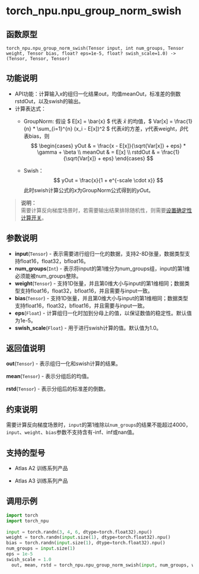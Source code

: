 # torch\_npu.npu\_group\_norm\_swish

## 函数原型

```
torch_npu.npu_group_norm_swish(Tensor input, int num_groups, Tensor weight, Tensor bias, float? eps=1e-5, float? swish_scale=1.0) -> (Tensor, Tensor, Tensor)
```

## 功能说明

- API功能：计算输入$x$的组归一化结果out，均值meanOut，标准差的倒数rstdOut，以及swish的输出。
- 计算表达式：
  - GroupNorm: 假设 $ E[x] = \bar{x} $ 代表 $\bar{x}$ 的均值，$ Var[x] = \frac{1}{n} * \sum_{i=1}^{n} (x_i - E[x])^2 $ 代表$\bar{x}$的方差，$\gamma$代表weight，$\beta$代表bias，则
  $$
  \begin{cases}
  yOut & = \frac{x - E[x]}{\sqrt{Var[x]} + eps} * \gamma + \beta \\ 
  meanOut & = E[x] \\ 
  rstdOut & = \frac{1}{\sqrt{Var[x]} + eps}
  \end{cases}
  $$

  - Swish：
  $$
  yOut = \frac{x}{1 + e^{-scale \cdot x}}
  $$
  此时swish计算公式的$x$为GroupNorm公式得到的$yOut$。

> **说明：**<br>
> 需要计算反向梯度场景时，若需要输出结果排除随机性，则需要[设置确定性计算开关](确定性计算API支持清单.md)。

## 参数说明

-   **input**(`Tensor`) - 表示需要进行组归一化的数据，支持2-8D张量，数据类型支持float16，float32，bfloat16。
-   **num_groups**(`Int`) - 表示将input的第1维分为num\_groups组，input的第1维必须能被num\_groups整除。
-   **weight**(`Tensor`) - 支持1D张量，并且第0维大小与input的第1维相同；数据类型支持float16，float32，bfloat16，并且需要与input一致。
-   **bias**(`Tensor`) - 支持1D张量，并且第0维大小与input的第1维相同；数据类型支持float16，float32，bfloat16，并且需要与input一致。
-   **eps**(`Float`) - 计算组归一化时加到分母上的值，以保证数值的稳定性。默认值为1e-5。
-   **swish_scale**(`Float`) - 用于进行swish计算的值。默认值为1.0。

## 返回值说明

**out**(`Tensor`) - 表示组归一化和swish计算的结果。

**mean**(`Tensor`) - 表示分组后的均值。

**rstd**(`Tensor`) - 表示分组后的标准差的倒数。

## 约束说明

需要计算反向梯度场景时，`input`的第1维除以`num_groups`的结果不能超过4000，`input`、`weight`、`bias`参数不支持含有-inf、inf或nan值。

## 支持的型号

-   <term>Atlas A2 训练系列产品</term>

-   <term>Atlas A3 训练系列产品</term>

## 调用示例

```python
import torch
import torch_npu
 
input = torch.randn(3, 4, 6, dtype=torch.float32).npu()
weight = torch.randn(input.size(1), dtype=torch.float32).npu()
bias = torch.randn(input.size(1), dtype=torch.float32).npu()
num_groups = input.size(1)
eps = 1e-5
swish_scale = 1.0
  out, mean, rstd = torch_npu.npu_group_norm_swish(input, num_groups, weight, bias, eps=eps, swish_scale=swish_scale)
```

